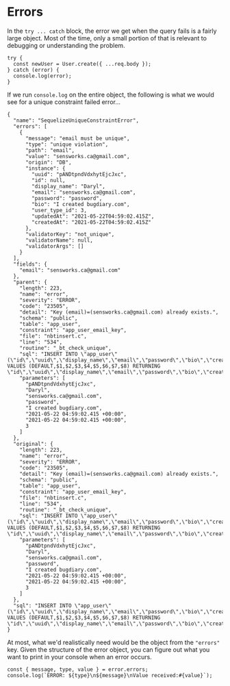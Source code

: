 # Errors

In the `try ... catch` block, the error we get when the query fails is a fairly large object. Most of the time, only a small portion of that is relevant to debugging or understanding the problem.

```
try {
  const newUser = User.create({ ...req.body });
} catch (error) {
  console.log(error);
}
```

If we run `console.log` on the entire object, the following is what we would see for a unique constraint failed error...

```
{
  "name": "SequelizeUniqueConstraintError",
  "errors": [
    {
      "message": "email must be unique",
      "type": "unique violation",
      "path": "email",
      "value": "sensworks.ca@gmail.com",
      "origin": "DB",
      "instance": {
        "uuid": "pANDtpndVdxhytEjcJxc",
        "id": null,
        "display_name": "Daryl",
        "email": "sensworks.ca@gmail.com",
        "password": "password",
        "bio": "I created bugdiary.com",
        "user_type_id": 3,
        "updatedAt": "2021-05-22T04:59:02.415Z",
        "createdAt": "2021-05-22T04:59:02.415Z"
      },
      "validatorKey": "not_unique",
      "validatorName": null,
      "validatorArgs": []
    }
  ],
  "fields": {
    "email": "sensworks.ca@gmail.com"
  },
  "parent": {
    "length": 223,
    "name": "error",
    "severity": "ERROR",
    "code": "23505",
    "detail": "Key (email)=(sensworks.ca@gmail.com) already exists.",
    "schema": "public",
    "table": "app_user",
    "constraint": "app_user_email_key",
    "file": "nbtinsert.c",
    "line": "534",
    "routine": "_bt_check_unique",
    "sql": "INSERT INTO \"app_user\" (\"id\",\"uuid\",\"display_name\",\"email\",\"password\",\"bio\",\"created_at\",\"updated_at\",\"user_type_id\") VALUES (DEFAULT,$1,$2,$3,$4,$5,$6,$7,$8) RETURNING \"id\",\"uuid\",\"display_name\",\"email\",\"password\",\"bio\",\"created_at\",\"updated_at\",\"user_type_id\";",
    "parameters": [
      "pANDtpndVdxhytEjcJxc",
      "Daryl",
      "sensworks.ca@gmail.com",
      "password",
      "I created bugdiary.com",
      "2021-05-22 04:59:02.415 +00:00",
      "2021-05-22 04:59:02.415 +00:00",
      3
    ]
  },
  "original": {
    "length": 223,
    "name": "error",
    "severity": "ERROR",
    "code": "23505",
    "detail": "Key (email)=(sensworks.ca@gmail.com) already exists.",
    "schema": "public",
    "table": "app_user",
    "constraint": "app_user_email_key",
    "file": "nbtinsert.c",
    "line": "534",
    "routine": "_bt_check_unique",
    "sql": "INSERT INTO \"app_user\" (\"id\",\"uuid\",\"display_name\",\"email\",\"password\",\"bio\",\"created_at\",\"updated_at\",\"user_type_id\") VALUES (DEFAULT,$1,$2,$3,$4,$5,$6,$7,$8) RETURNING \"id\",\"uuid\",\"display_name\",\"email\",\"password\",\"bio\",\"created_at\",\"updated_at\",\"user_type_id\";",
    "parameters": [
      "pANDtpndVdxhytEjcJxc",
      "Daryl",
      "sensworks.ca@gmail.com",
      "password",
      "I created bugdiary.com",
      "2021-05-22 04:59:02.415 +00:00",
      "2021-05-22 04:59:02.415 +00:00",
      3
    ]
  },
  "sql": "INSERT INTO \"app_user\" (\"id\",\"uuid\",\"display_name\",\"email\",\"password\",\"bio\",\"created_at\",\"updated_at\",\"user_type_id\") VALUES (DEFAULT,$1,$2,$3,$4,$5,$6,$7,$8) RETURNING \"id\",\"uuid\",\"display_name\",\"email\",\"password\",\"bio\",\"created_at\",\"updated_at\",\"user_type_id\";"
}
```

At most, what we'd realistically need would be the object from the `"errors"` key. Given the structure of the error object, you can figure out what you want to print in your console when an error occurs.

```
const { message, type, value } = error.errors;
console.log(`ERROR: ${type}\n${message}\nValue received:#{value}`);
```
